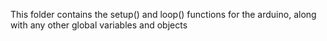 This folder contains the setup() and loop() functions for the arduino, along with any other global variables and objects
